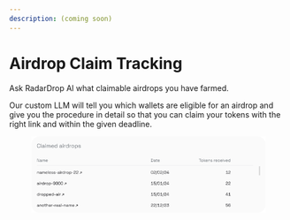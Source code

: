```yaml
---
description: (coming soon)
---
```


# Airdrop Claim Tracking

Ask RadarDrop AI what claimable airdrops you have farmed.&#x20;

Our custom LLM will tell you which wallets are eligible for an airdrop and give you the procedure in detail so that you can claim your tokens with the right link and within the given deadline.

<figure><img src="../../.gitbook/assets/RD_claim_section.png" alt=""><figcaption></figcaption></figure>

